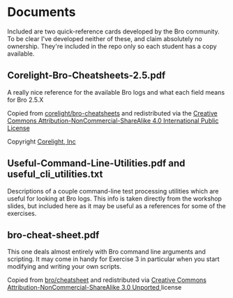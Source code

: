 # Documents

Included are two quick-reference cards developed by the Bro community. To be clear I've developed neither of these, and claim absolutely no ownership.  They're included in the repo only so each student has a copy available. 

## Corelight-Bro-Cheatsheets-2.5.pdf
A really nice reference for the available Bro logs and what each field means for Bro 2.5.X

Copied from [corelight/bro-cheatsheets](https://github.com/corelight/bro-cheatsheets) and redistributed via the [Creative Commons Attribution-NonCommercial-ShareAlike 4.0 International Public License](https://creativecommons.org/licenses/by-nc-sa/4.0/)

Copyright [Corelight, Inc](https://www.corelight.com/)

## Useful-Command-Line-Utilities.pdf and useful_cli_utilities.txt
Descriptions of a couple command-line test processing utilities which are useful for looking at Bro logs.  This info is taken directly from the workshop slides, but included here as it may be useful as a references for some of the exercises.

## bro-cheat-sheet.pdf
This one deals almost entirely with Bro command line arguments and scripting.  It may come in handy for Exercise 3 in particular when you start modifying and writing your own scripts.

Copied from [bro/cheatsheet](https://github.com/bro/cheat-sheet) and redistributed via [Creative Commons Attribution-NonCommercial-ShareAlike 3.0 Unported ](https://creativecommons.org/licenses/by-nc-sa/3.0/) license

